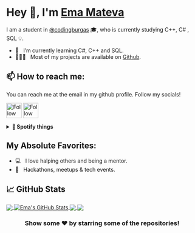 # Hey 👋, I'm [Ema Mateva](https://github.com/emmateva18/)

I am a student in [@codingburgas](https://github.com/codingburgas) 🎓, who is currently studying C++, C# , SQL 💡.
 
- 🚀 &nbsp; I’m currently learning C#, C++ and SQL.
- 👨🏻‍💻 &nbsp; Most of my projects are available on [Github](https://github.com/emmateva18?tab=repositories).

##  📫 How to reach me:
You can reach me at the email in my github profile. Follow my socials!

[<img src="https://user-images.githubusercontent.com/58329141/145301916-156b328c-ebae-42c8-8881-57d137e6bdd5.png" height="40em" align="center" alt="Follow me on LinkedIn" title="Follow me on LinkedIn"/>](https://www.linkedin.com/in/ema-mateva-695823204/)
[<img src="https://raw.githubusercontent.com/Raymo111/Raymo111/master/socials/instagram.svg" height="40em" align="center" alt="Follow me on Instagram" title="Follow me on Instagram"/>](https://www.instagram.com/mateva.ema/)

<details>	

  <summary><b>🎵 Spotify things</b></summary>

[![spotify-github-profile](https://spotify-github-profile.vercel.app/api/view?uid=aitpvftnh7fysafy3pe13ixit&cover_image=true&theme=novatorem&bar_color=3ab6cf&bar_color_cover=true)](https://github.com/kittinan/spotify-github-profile)
#
</details>

## My Absolute Favorites:

- 💻 &nbsp; I love halping others and being a mentor.
- 🍕 &nbsp; Hackathons, meetups & tech events.

## &#x1f4c8; GitHub Stats

<a href="https://github.com/emmateva18/emmateva18">
  <img align="center" src="https://github-readme-stats.vercel.app/api/top-langs/?username=emmateva18&hide=java,html,tex&title_color=ffffff&text_color=c9cacc&icon_color=2bbc8a&bg_color=1d1f21&langs_count=3" />
</a>
<a href="https://github.com/emmateva18/emmateva18">
  <img align="center" src="https://github-readme-stats.vercel.app/api?username=emmateva18&show_icons=true&line_height=27&count_private=true&title_color=ffffff&text_color=c9cacc&icon_color=2bbc8a&bg_color=1d1f21" alt="Ema's GitHub Stats" />
</a>

<a href="https://github.com/emmateva18/AMASS">
  <img align="center" src="https://github-readme-stats.vercel.app/api/pin/?username=emmateva18&repo=AMASS&title_color=ffffff&text_color=c9cacc&icon_color=2bbc8a&bg_color=1d1f21" />
</a>


<a href="https://github.com/emmateva18/FinalProject-Unity">
  <img align="center" src="https://github-readme-stats.vercel.app/api/pin/?username=idiliev18&repo=FinalProject-Unity&title_color=ffffff&text_color=c9cacc&icon_color=2bbc8a&bg_color=1d1f21" />
</a>    

<div align="center">

### Show some ❤️ by starring some of the repositories!

</div>
